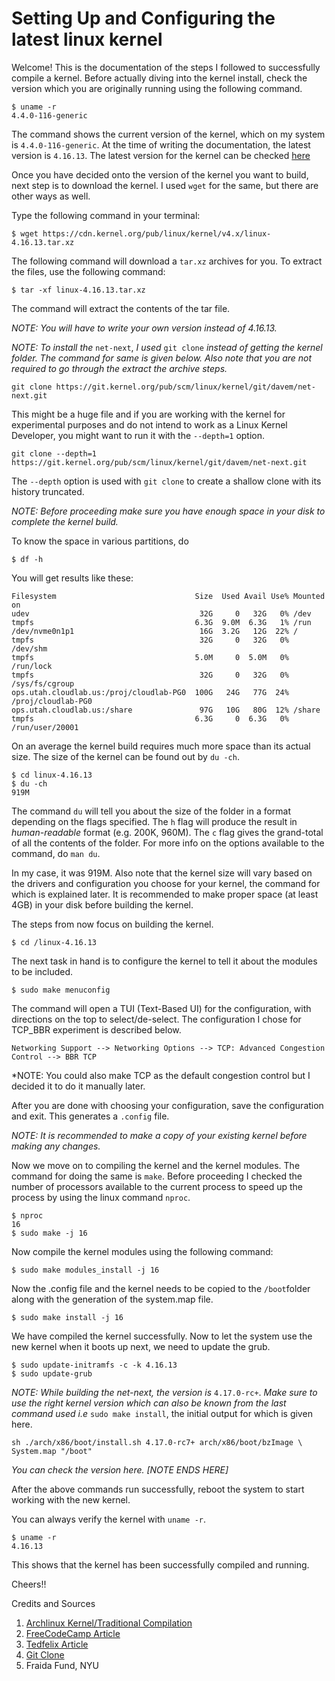 # Setting Up and Configuring the latest linux kernel
Welcome! This is the documentation of the steps I followed to
successfully compile a kernel.
Before actually diving into the kernel install, check the version which
you are originally running using the following command.

```
$ uname -r
4.4.0-116-generic
```

The command shows the current version of the kernel, which on my system
is `4.4.0-116-generic`. At the time of
writing the documentation, the latest version is `4.16.13`. The latest
version for the kernel can be checked [here](https://www.kernel.org/)

Once you have decided onto the version of the kernel you want to build, next step is to download the kernel. I used `wget` for the same, but there are other ways as well.

Type the following command in your terminal:

```
$ wget https://cdn.kernel.org/pub/linux/kernel/v4.x/linux-4.16.13.tar.xz
```

The following command will download a `tar.xz` archives for you. To extract the files, use the following command:

```
$ tar -xf linux-4.16.13.tar.xz
```
The command will extract the contents of the tar file.

*NOTE: You will have to write your own version instead of 4.16.13.*

*NOTE: To install the* `net-next`, *I used* `git clone` *instead of
getting the kernel folder. The command for same is given below. Also
note that you are not required to go through the extract the archive
steps.*

```
git clone https://git.kernel.org/pub/scm/linux/kernel/git/davem/net-next.git
```
This might be a huge file and if you are working with the kernel for
experimental purposes and do not intend to work as a Linux Kernel
Developer, you might want to run it with the `--depth=1` option.

```
git clone --depth=1 https://git.kernel.org/pub/scm/linux/kernel/git/davem/net-next.git
```
The `--depth` option is used with `git clone` to create a shallow clone
with its history truncated.

*NOTE: Before proceeding make sure you have enough space in your disk to
complete the kernel build.*

To know the space in various partitions, do

```
$ df -h
```
You will get results like these:

```
Filesystem                               Size  Used Avail Use% Mounted on
udev                                      32G     0   32G   0% /dev
tmpfs                                    6.3G  9.0M  6.3G   1% /run
/dev/nvme0n1p1                            16G  3.2G   12G  22% /
tmpfs                                     32G     0   32G   0% /dev/shm
tmpfs                                    5.0M     0  5.0M   0% /run/lock
tmpfs                                     32G     0   32G   0% /sys/fs/cgroup
ops.utah.cloudlab.us:/proj/cloudlab-PG0  100G   24G   77G  24% /proj/cloudlab-PG0
ops.utah.cloudlab.us:/share               97G   10G   80G  12% /share
tmpfs                                    6.3G     0  6.3G   0% /run/user/20001
```

On an average the kernel build requires much more space than its actual
size. The size of the kernel can be found out by `du -ch`.

```
$ cd linux-4.16.13
$ du -ch
919M
```

The command `du` will tell you about the size of the folder in a format
depending on the flags specified. The `h` flag will produce the result
in *human-readable* format (e.g. 200K, 960M). The `c` flag gives the
grand-total of all the contents of the folder. For more info on the
options available to the command, do `man du`.

In my case, it was 919M. Also note that the kernel size will vary based
on the drivers and configuration you choose for your kernel, the command
for which is explained later. It is recommended to make proper space
(at least 4GB) in your disk before building the kernel.

The steps from now focus on building the kernel.

```
$ cd /linux-4.16.13
```

The next task in hand is to configure the kernel to tell it about the
modules to be included.

```
$ sudo make menuconfig
```

The command will open a TUI (Text-Based UI) for the configuration, with directions on
the top to select/de-select. The configuration I chose for TCP_BBR
experiment is described below.

`Networking Support --> Networking Options --> TCP: Advanced Congestion
Control --> BBR TCP`

*NOTE: You could also make TCP as the default congestion control but I
decided it to do it manually later.

After you are done with choosing your
configuration, save the configuration and exit.
This generates a `.config` file.

*NOTE: It is recommended to make a copy of your existing kernel before
making any changes.*

Now we move on to compiling the kernel and the kernel modules. The
command for doing the same is `make`. Before proceeding I checked the
number of processors available to the current process to speed up the
process by using the linux command `nproc`.

```
$ nproc
16
$ sudo make -j 16
```

Now compile the kernel modules using the following command:

```
$ sudo make modules_install -j 16
```

Now the .config file and the kernel needs to be copied to the
`/boot`folder along with the generation of the system.map file.

```
$ sudo make install -j 16
```

We have compiled the kernel successfully. Now to let the system use the
new kernel when it boots up next, we need to update the grub.

```
$ sudo update-initramfs -c -k 4.16.13
$ sudo update-grub
```
*NOTE: While building the net-next, the version is* `4.17.0-rc+`. *Make
sure to use the right kernel version which can also be known from the
last command used i.e* `sudo make install`, the initial output for which is
given here.

```
sh ./arch/x86/boot/install.sh 4.17.0-rc7+ arch/x86/boot/bzImage \
System.map "/boot"
```

*You can check the version here. [NOTE ENDS HERE]*


After the above commands run successfully, reboot the system to start
working with the new kernel.

You can always verify the kernel with `uname -r`.

```
$ uname -r
4.16.13
```
This shows that the kernel has been successfully compiled and running.

Cheers!!

Credits and Sources
1. [Archlinux Kernel/Traditional
	 Compilation](https://wiki.archlinux.org/index.php/Kernels/Traditional_compilation)
2. [FreeCodeCamp
	 Article](https://medium.freecodecamp.org/building-and-installing-the-latest-linux-kernel-from-source-6d8df5345980)
3. [Tedfelix Article](http://tedfelix.com/linux/kernel-build.html)
4. [Git Clone](https://git-scm.com/docs/git-clone)
4. Fraida Fund, NYU

